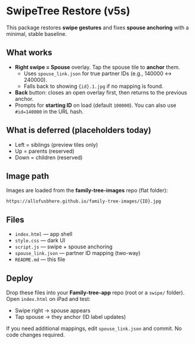 # SwipeTree Restore (v5s)

This package restores **swipe gestures** and fixes **spouse anchoring** with a minimal, stable baseline.

## What works
- **Right swipe = Spouse** overlay. Tap the spouse tile to **anchor** them.
  - Uses `spouse_link.json` for true partner IDs (e.g., 140000 ↔ 240000).
  - Falls back to showing `{id}.1.jpg` if no mapping is found.
- **Back** button: closes an open overlay first, then returns to the previous anchor.
- Prompts for **starting ID** on load (default `100000`). You can also use `#id=140000` in the URL hash.

## What is deferred (placeholders today)
- Left = siblings (preview tiles only)
- Up = parents (reserved)
- Down = children (reserved)

## Image path
Images are loaded from the **family-tree-images** repo (flat folder):
```
https://allofusbhere.github.io/family-tree-images/{ID}.jpg
```

## Files
- `index.html` — app shell
- `style.css` — dark UI
- `script.js` — swipe + spouse anchoring
- `spouse_link.json` — partner ID mapping (two-way)
- `README.md` — this file

## Deploy
Drop these files into your **Family-tree-app** repo (root or a `swipe/` folder).
Open `index.html` on iPad and test:
- Swipe right → spouse appears
- Tap spouse → they anchor (ID label updates)

If you need additional mappings, edit `spouse_link.json` and commit. No code changes required.
